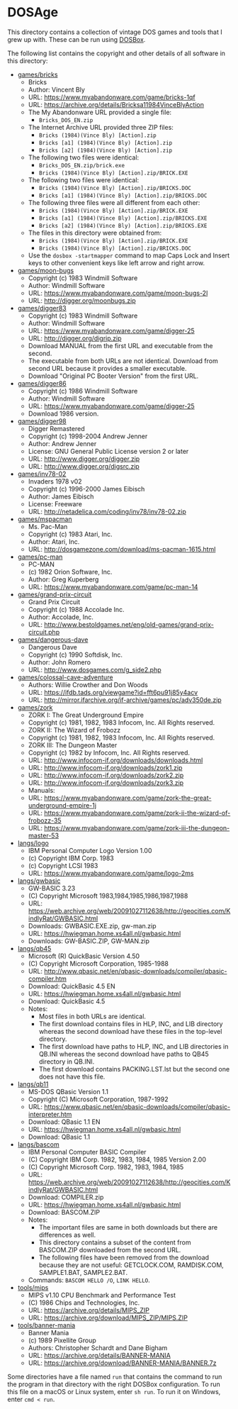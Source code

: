 DOSAge
======

This directory contains a collection of vintage DOS games and tools that
I grew up with. These can be run using [DOSBox][DOSBOX].

[DOSBOX]: http://www.dosbox.com/download.php?main=1

The following list contains the copyright and other details of all
software in this directory:

* [games/bricks](games/bricks)
  - Bricks
  - Author: Vincent Bly
  - URL: https://www.myabandonware.com/game/bricks-1qf
  - URL: https://archive.org/details/Bricksa11984VinceBlyAction
  - The My Abandonware URL provided a single file:
    - `Bricks_DOS_EN.zip`
  - The Internet Archive URL provided three ZIP files:
    - `Bricks (1984)(Vince Bly) [Action].zip`
    - `Bricks [a1] (1984)(Vince Bly) [Action].zip`
    - `Bricks [a2] (1984)(Vince Bly) [Action].zip`
  - The following two files were identical:
    - `Bricks_DOS_EN.zip/brick.exe`
    - `Bricks (1984)(Vince Bly) [Action].zip/BRICK.EXE`
  - The following two files were identical:
    - `Bricks (1984)(Vince Bly) [Action].zip/BRICKS.DOC`
    - `Bricks [a1] (1984)(Vince Bly) [Action].zip/BRICKS.DOC`
  - The following three files were all different from each other:
    - `Bricks (1984)(Vince Bly) [Action].zip/BRICK.EXE`
    - `Bricks [a1] (1984)(Vince Bly) [Action].zip/BRICKS.EXE`
    - `Bricks [a2] (1984)(Vince Bly) [Action].zip/BRICKS.EXE`
  - The files in this directory were obtained from:
    - `Bricks (1984)(Vince Bly) [Action].zip/BRICK.EXE`
    - `Bricks (1984)(Vince Bly) [Action].zip/BRICKS.DOC`
  - Use the `dosbox -startmapper` command to map Caps Lock and Insert
    keys to other convenient keys like left arrow and right arrow.
* [games/moon-bugs](games/moon-bugs)
  - Copyright (c) 1983 Windmill Software
  - Author: Windmill Software
  - URL: https://www.myabandonware.com/game/moon-bugs-2l
  - URL: http://digger.org/moonbugs.zip
* [games/digger83](games/digger83)
  - Copyright (c) 1983 Windmill Software
  - Author: Windmill Software
  - URL: https://www.myabandonware.com/game/digger-25
  - URL: http://digger.org/digrip.zip
  - Download MANUAL from the first URL and executable from the second.
  - The executable from both URLs are not identical. Download from
    second URL because it provides a smaller executable.
  - Download "Original PC Booter Version" from the first URL.
* [games/digger86](games/digger86)
  - Copyright (c) 1986 Windmill Software
  - Author: Windmill Software
  - URL: https://www.myabandonware.com/game/digger-25
  - Download 1986 version.
* [games/digger98](games/digger98)
  - Digger Remastered
  - Copyright (c) 1998-2004 Andrew Jenner
  - Author: Andrew Jenner
  - License: GNU General Public License version 2 or later
  - URL: http://www.digger.org/digger.zip
  - URL: http://www.digger.org/digsrc.zip
* [games/inv78-02](games/inv78-02)
  - Invaders 1978 v02
  - Copyright (c) 1996-2000 James Eibisch
  - Author: James Eibisch
  - License: Freeware
  - URL: http://netadelica.com/coding/inv78/inv78-02.zip
* [games/mspacman](games/mspacman)
  - Ms. Pac-Man
  - Copyright (c) 1983 Atari, Inc.
  - Author: Atari, Inc.
  - URL: http://dosgamezone.com/download/ms-pacman-1615.html
* [games/pc-man](games/pc-man)
  - PC-MAN
  - (c) 1982 Orion Software, Inc.
  - Author: Greg Kuperberg
  - URL: https://www.myabandonware.com/game/pc-man-14
* [games/grand-prix-circuit](games/grand-prix-circuit)
  - Grand Prix Circuit
  - Copyright (c) 1988 Accolade Inc.
  - Author: Accolade, Inc.
  - URL: http://www.bestoldgames.net/eng/old-games/grand-prix-circuit.php
* [games/dangerous-dave](games/dangerous-dave)
  - Dangerous Dave
  - Copyright (c) 1990 Softdisk, Inc.
  - Author: John Romero
  - URL: http://www.dosgames.com/g_side2.php
* [games/colossal-cave-adventure](games/colossal-cave-adventure)
  - Authors: Willie Crowther and Don Woods
  - URL: https://ifdb.tads.org/viewgame?id=fft6pu91j85y4acv
  - URL: http://mirror.ifarchive.org/if-archive/games/pc/adv350de.zip
* [games/zork](games/zork)
  - ZORK I: The Great Underground Empire
  - Copyright (c) 1981, 1982, 1983 Infocom, Inc. All Rights reserved.
  - ZORK II: The Wizard of Frobozz
  - Copyright (c) 1981, 1982, 1983 Infocom, Inc. All Rights reserved.
  - ZORK III: The Dungeon Master
  - Copyright (c) 1982 by Infocom, Inc. All Rights reserved.
  - URL: http://www.infocom-if.org/downloads/downloads.html
  - URL: http://www.infocom-if.org/downloads/zork1.zip
  - URL: http://www.infocom-if.org/downloads/zork2.zip
  - URL: http://www.infocom-if.org/downloads/zork3.zip
  - Manuals:
  - URL: https://www.myabandonware.com/game/zork-the-great-underground-empire-1j
  - URL: https://www.myabandonware.com/game/zork-ii-the-wizard-of-frobozz-35
  - URL: https://www.myabandonware.com/game/zork-iii-the-dungeon-master-53
* [langs/logo](langs/logo)
  - IBM Personal Computer Logo Version 1.00
  - (c) Copyright IBM Corp. 1983
  - (c) Copyright LCSI 1983
  - URL: https://www.myabandonware.com/game/logo-2ms
* [langs/gwbasic](langs/gwbasic)
  - GW-BASIC 3.23
  - (C) Copyright Microsoft 1983,1984,1985,1986,1987,1988
  - URL: https://web.archive.org/web/20091027112638/http://geocities.com/KindlyRat/GWBASIC.html
  - Downloads: GWBASIC.EXE.zip, gw-man.zip
  - URL: https://hwiegman.home.xs4all.nl/gwbasic.html
  - Downloads: GW-BASIC.ZIP, GW-MAN.zip
* [langs/qb45](langs/qb45)
  - Microsoft (R) QuickBasic Version 4.50
  - (C) Copyright Microsoft Corporation, 1985-1988
  - URL: http://www.qbasic.net/en/qbasic-downloads/compiler/qbasic-compiler.htm
  - Download: QuickBasic 4.5 EN
  - URL: https://hwiegman.home.xs4all.nl/gwbasic.html
  - Download: QuickBasic 4.5
  - Notes:
    - Most files in both URLs are identical.
    - The first download contains files in HLP, INC, and LIB directory
      whereas the second download have these files in the top-level
      directory.
    - The first download have paths to HLP, INC, and LIB directories in
      QB.INI whereas the second download have paths to QB45 directory in
      QB.INI.
    - The first download contains PACKING.LST.lst but the second one
      does not have this file.
* [langs/qb11](langs/qb11)
  - MS-DOS QBasic Version 1.1
  - Copyright (C) Microsoft Corporation, 1987-1992
  - URL: https://www.qbasic.net/en/qbasic-downloads/compiler/qbasic-interpreter.htm
  - Download: QBasic 1.1 EN
  - URL: https://hwiegman.home.xs4all.nl/gwbasic.html
  - Download: QBasic 1.1
* [langs/bascom](langs/bascom)
  - IBM Personal Computer BASIC Compiler
  - (C) Copyright IBM Corp. 1982, 1983, 1984, 1985 Version 2.00
  - (C) Copyright Microsoft Corp. 1982, 1983, 1984, 1985
  - URL: https://web.archive.org/web/20091027112638/http://geocities.com/KindlyRat/GWBASIC.html
  - Download: COMPILER.zip
  - URL: https://hwiegman.home.xs4all.nl/gwbasic.html
  - Download: BASCOM.ZIP
  - Notes:
    - The important files are same in both downloads but there are
      differences as well.
    - This directory contains a subset of the content from BASCOM.ZIP
      downloaded from the second URL.
    - The following files have been removed from the download because
      they are not useful: GETCLOCK.COM, RAMDISK.COM, SAMPLE1.BAT,
      SAMPLE2.BAT.
  - Commands: `BASCOM HELLO /O`, `LINK HELLO`.
* [tools/mips](tools/mips)
  - MIPS v1.10 CPU Benchmark and Performance Test
  - (C) 1986 Chips and Technologies, Inc.
  - URL: https://archive.org/details/MIPS_ZIP
  - URL: https://archive.org/download/MIPS_ZIP/MIPS.ZIP
* [tools/banner-mania](tools/banner-mania)
  - Banner Mania
  - (c) 1989 Pixellite Group
  - Authors: Christopher Schardt and Dane Bigham
  - URL: https://archive.org/details/BANNER-MANIA
  - URL: https://archive.org/download/BANNER-MANIA/BANNER.7z

Some directories have a file named `run` that contains the command to
run the program in that directory with the right DOSBox configuration.
To run this file on a macOS or Linux system, enter `sh run`. To run it
on Windows, enter `cmd < run`.

